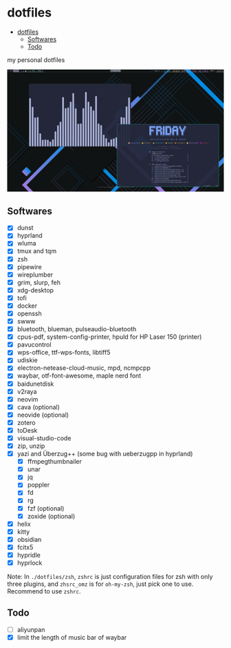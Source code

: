 # dotfiles

<!--toc:start-->
- [dotfiles](#dotfiles)
  - [Softwares](#softwares)
  - [Todo](#todo)
<!--toc:end-->

my personal dotfiles

<div align="center">
	<img src="./arch.png" width="800" alt="display nvim" />
</div>

## Softwares

- [x] dunst
- [x] hyprland
- [x] wluma
- [x] tmux and tqm
- [x] zsh
- [x] pipewire
- [x] wireplumber
- [x] grim, slurp, feh
- [x] xdg-desktop
- [x] tofi
- [x] docker
- [x] openssh
- [x] swww
- [x] bluetooth, blueman, pulseaudio-bluetooth
- [x] cpus-pdf, system-config-printer, hpuld for HP Laser 150 (printer)
- [x] pavucontrol
- [x] wps-office, ttf-wps-fonts, libtiff5
- [x] udiskie
- [x] electron-netease-cloud-music, mpd, ncmpcpp
- [x] waybar, otf-font-awesome, maple nerd font
- [x] baidunetdisk
- [x] v2raya
- [x] neovim
- [x] cava (optional)
- [x] neovide (optional)
- [x] zotero
- [x] toDesk
- [x] visual-studio-code
- [x] zip, unzip
- [x] yazi and Überzug++ (some bug with ueberzugpp in hyprland)
    - [x] ffmpegthumbnailer
    - [x] unar
    - [x] jq
    - [x] poppler
    - [x] fd
    - [x] rg
    - [x] fzf (optional)
    - [x] zoxide (optional)
- [x] helix
- [x] kitty
- [x] obsidian
- [x] fcitx5
- [x] hypridle
- [x] hyprlock

Note: In `./dotfiles/zsh`, `zshrc` is just configuration files for zsh with only three plugins, and `zhsrc_omz` is for `oh-my-zsh`, just pick one to use. Recommend to use `zshrc`.

## Todo

- [ ] aliyunpan
- [x] limit the length of music bar of waybar
